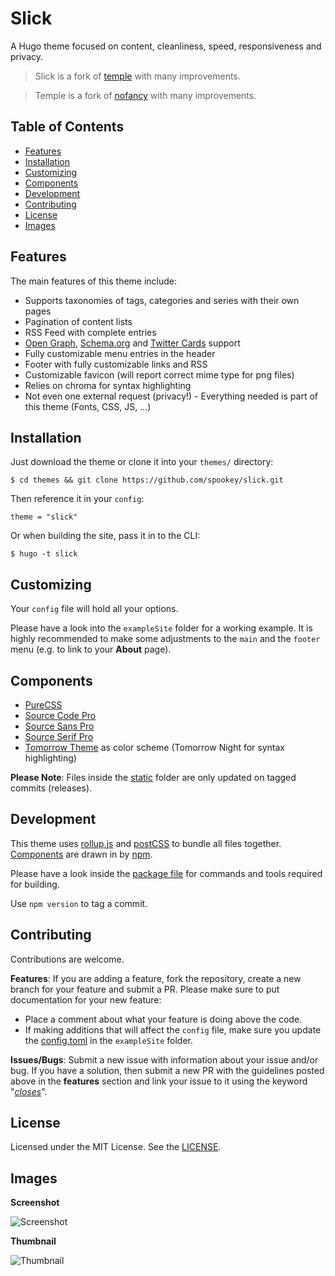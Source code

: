 # Slick

A Hugo theme focused on content, cleanliness, speed, responsiveness and privacy.

> Slick is a fork of [temple](https://github.com/aos/temple) with many
  improvements.

> Temple is a fork of [nofancy](https://github.com/gizak/nofancy) with many
  improvements.


## Table of Contents
* [Features](#features)
* [Installation](#installation)
* [Customizing](#customizing)
* [Components](#components)
* [Development](#development)
* [Contributing](#contributing)
* [License](#license)
* [Images](#images)


## Features
The main features of this theme include:
* Supports taxonomies of tags, categories and series with their own pages
* Pagination of content lists
* RSS Feed with complete entries
* [Open Graph](http://ogp.me), [Schema.org](https://schema.org) and
  [Twitter Cards](https://developer.twitter.com/en/docs/tweets/optimize-with-cards/overview/abouts-cards.html) support
* Fully customizable menu entries in the header
* Footer with fully customizable links and RSS
* Customizable favicon (will report correct mime type for png files)
* Relies on chroma for syntax highlighting
* Not even one external request (privacy!) - Everything needed is part of this
  theme (Fonts, CSS, JS, ...)


## Installation
Just download the theme or clone it into
your `themes/` directory:
```
$ cd themes && git clone https://github.com/spookey/slick.git
```
Then reference it in your `config`:
```
theme = "slick"
```
Or when building the site, pass it in to the CLI:
```
$ hugo -t slick
```


## Customizing
Your `config` file will hold all your options.

Please have a look into the `exampleSite` folder for a working example.
It is highly recommended to make some adjustments to the ``main``
and the ``footer`` menu (e.g. to link to your **About** page).


## Components
* [PureCSS](https://purecss.io/)
* [Source Code Pro](https://fonts.adobe.com/fonts/source-code-pro)
* [Source Sans Pro](https://fonts.adobe.com/fonts/source-sans-pro)
* [Source Serif Pro](https://fonts.adobe.com/fonts/source-serif-pro)
* [Tomorrow Theme](https://github.com/chriskempson/tomorrow-theme)
  as color scheme (Tomorrow Night for syntax highlighting)

**Please Note**:
Files inside the [static](static) folder are only updated on tagged
commits (releases).


## Development
This theme uses
[rollup.js](https://rollupjs.org) and [postCSS](https://postcss.org)
to bundle all files together.
[Components](#components) are drawn in by [npm](https://www.npmjs.com).

Please have a look inside the [package file](package.json) for commands and
tools required for building.

Use ``npm version`` to tag a commit.


## Contributing
Contributions are welcome.

**Features**:
If you are adding a feature, fork the repository, create a new branch
for your feature and submit a PR.
Please make sure to put documentation for your new feature:
- Place a comment about what your feature is doing above the code.
- If making additions that will affect the `config` file, make sure you update
  the [config.toml](exampleSite/config.toml) in the `exampleSite` folder.

**Issues/Bugs**:
Submit a new issue with information about your issue and/or bug. If you
have a solution, then submit a new PR with the guidelines posted above in the
**features** section and link your issue to it using the keyword
"[*closes*](https://help.github.com/articles/closing-issues-using-keywords/)".


## License
Licensed under the MIT License. See the [LICENSE](LICENSE).


## Images

**Screenshot**

![Screenshot](https://raw.githubusercontent.com/spookey/slick/master/images/screenshot.png)

**Thumbnail**

![Thumbnail](https://raw.githubusercontent.com/spookey/slick/master/images/tn.png)
